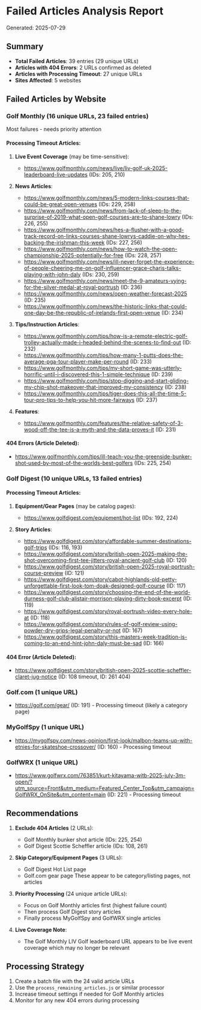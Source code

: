 # Failed Articles Analysis Report
Generated: 2025-07-29

## Summary

- **Total Failed Articles**: 39 entries (29 unique URLs)
- **Articles with 404 Errors**: 2 URLs confirmed as deleted
- **Articles with Processing Timeout**: 27 unique URLs
- **Sites Affected**: 5 websites

## Failed Articles by Website

### Golf Monthly (16 unique URLs, 23 failed entries)
Most failures - needs priority attention

#### Processing Timeout Articles:
1. **Live Event Coverage** (may be time-sensitive):
   - https://www.golfmonthly.com/news/live/liv-golf-uk-2025-leaderboard-live-updates (IDs: 205, 210)

2. **News Articles**:
   - https://www.golfmonthly.com/news/5-modern-links-courses-that-could-be-great-open-venues (IDs: 229, 258)
   - https://www.golfmonthly.com/news/from-lack-of-sleep-to-the-surprise-of-2019-what-open-golf-courses-are-to-shane-lowry (IDs: 226, 255)
   - https://www.golfmonthly.com/news/hes-a-flusher-with-a-good-track-record-on-links-courses-shane-lowrys-caddie-on-why-hes-backing-the-irishman-this-week (IDs: 227, 256)
   - https://www.golfmonthly.com/news/how-to-watch-the-open-championship-2025-potentially-for-free (IDs: 228, 257)
   - https://www.golfmonthly.com/news/ill-never-forget-the-experience-of-people-cheering-me-on-golf-influencer-grace-charis-talks-playing-with-john-daly (IDs: 230, 259)
   - https://www.golfmonthly.com/news/meet-the-9-amateurs-vying-for-the-silver-medal-at-royal-portrush (ID: 236)
   - https://www.golfmonthly.com/news/open-weather-forecast-2025 (ID: 235)
   - https://www.golfmonthly.com/news/the-historic-links-that-could-one-day-be-the-republic-of-irelands-first-open-venue (ID: 234)

3. **Tips/Instruction Articles**:
   - https://www.golfmonthly.com/tips/how-is-a-remote-electric-golf-trolley-actually-made-i-headed-behind-the-scenes-to-find-out (ID: 232)
   - https://www.golfmonthly.com/tips/how-many-1-putts-does-the-average-pga-tour-player-make-per-round (ID: 233)
   - https://www.golfmonthly.com/tips/my-short-game-was-utterly-horrific-until-i-discovered-this-1-simple-technique (ID: 239)
   - https://www.golfmonthly.com/tips/stop-digging-and-start-gliding-my-chip-shot-makeover-that-improved-my-consistency (ID: 238)
   - https://www.golfmonthly.com/tips/tiger-does-this-all-the-time-5-tour-pro-tips-to-help-you-hit-more-fairways (ID: 237)

4. **Features**:
   - https://www.golfmonthly.com/features/the-relative-safety-of-3-wood-off-the-tee-is-a-myth-and-the-data-proves-it (ID: 231)

#### 404 Errors (Article Deleted):
- https://www.golfmonthly.com/tips/ill-teach-you-the-greenside-bunker-shot-used-by-most-of-the-worlds-best-golfers (IDs: 225, 254)

### Golf Digest (10 unique URLs, 13 failed entries)

#### Processing Timeout Articles:
1. **Equipment/Gear Pages** (may be catalog pages):
   - https://www.golfdigest.com/equipment/hot-list (IDs: 192, 224)

2. **Story Articles**:
   - https://www.golfdigest.com/story/affordable-summer-destinations-golf-trips (IDs: 116, 193)
   - https://www.golfdigest.com/story/british-open-2025-making-the-shot-overcoming-first-tee-jitters-royal-ancient-golf-club (ID: 120)
   - https://www.golfdigest.com/story/british-open-2025-royal-portrush-course-preview (ID: 121)
   - https://www.golfdigest.com/story/cabot-highlands-old-petty-unforgettable-first-look-tom-doak-designed-golf-course (ID: 117)
   - https://www.golfdigest.com/story/choosing-the-end-of-the-world-durness-golf-club-alistair-morrison-playing-dirty-book-excerpt (ID: 119)
   - https://www.golfdigest.com/story/royal-portrush-video-every-hole-at (ID: 118)
   - https://www.golfdigest.com/story/rules-of-golf-review-using-powder-dry-grips-legal-penalty-or-not (ID: 167)
   - https://www.golfdigest.com/story/this-masters-week-tradition-is-coming-to-an-end-hint-john-daly-must-be-sad (ID: 166)

#### 404 Error (Article Deleted):
- https://www.golfdigest.com/story/british-open-2025-scottie-scheffler-claret-jug-notice (ID: 108 timeout, ID: 261 404)

### Golf.com (1 unique URL)
- https://golf.com/gear/ (ID: 191) - Processing timeout (likely a category page)

### MyGolfSpy (1 unique URL)
- https://mygolfspy.com/news-opinion/first-look/malbon-teams-up-with-etnies-for-skateshoe-crossover/ (ID: 160) - Processing timeout

### GolfWRX (1 unique URL)
- https://www.golfwrx.com/763851/kurt-kitayama-witb-2025-july-3m-open/?utm_source=Front&utm_medium=Featured_Center_Top&utm_campaign=GolfWRX_OnSite&utm_content=main (ID: 221) - Processing timeout

## Recommendations

1. **Exclude 404 Articles** (2 URLs):
   - Golf Monthly bunker shot article (IDs: 225, 254)
   - Golf Digest Scottie Scheffler article (IDs: 108, 261)

2. **Skip Category/Equipment Pages** (3 URLs):
   - Golf Digest Hot List page
   - Golf.com gear page
   These appear to be category/listing pages, not articles

3. **Priority Processing** (24 unique article URLs):
   - Focus on Golf Monthly articles first (highest failure count)
   - Then process Golf Digest story articles
   - Finally process MyGolfSpy and GolfWRX single articles

4. **Live Coverage Note**:
   - The Golf Monthly LIV Golf leaderboard URL appears to be live event coverage which may no longer be relevant

## Processing Strategy

1. Create a batch file with the 24 valid article URLs
2. Use the `process_remaining_articles.js` or similar processor
3. Increase timeout settings if needed for Golf Monthly articles
4. Monitor for any new 404 errors during processing